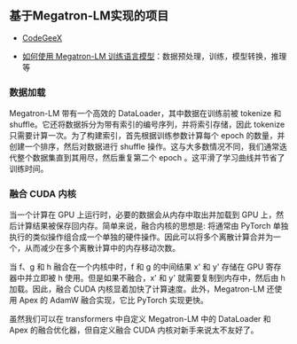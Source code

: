 




## 基于Megatron-LM实现的项目

- [CodeGeeX](https://github.com/THUDM/CodeGeeX)

- [如何使用 Megatron-LM 训练语言模型](https://huggingface.co/blog/zh/megatron-training)：数据预处理，训练，模型转换，推理等







### 数据加载

Megatron-LM 带有一个高效的 DataLoader，其中数据在训练前被 tokenize 和 shuffle。它还将数据拆分为带有索引的编号序列，并将索引存储，因此 tokenize 只需要计算一次。为了构建索引，首先根据训练参数计算每个 epoch 的数量，并创建一个排序，然后对数据进行 shuffle 操作。这与大多数情况不同，我们通常迭代整个数据集直到其用尽，然后重复第二个 epoch 。这平滑了学习曲线并节省了训练时间。


### 融合 CUDA 内核
当一个计算在 GPU 上运行时，必要的数据会从内存中取出并加载到 GPU 上，然后计算结果被保存回内存。简单来说，融合内核的思想是: 将通常由 PyTorch 单独执行的类似操作组合成一个单独的硬件操作。因此可以将多个离散计算合并为一个，从而减少在多个离散计算中的内存移动次数。


当 f、g 和 h 融合在一个内核中时，f 和 g 的中间结果 x' 和 y' 存储在 GPU 寄存器中并立即被 h 使用。但是如果不融合，x' 和 y' 就需要复制到内存中，然后由 h 加载。因此，融合 CUDA 内核显着加快了计算速度。此外，Megatron-LM 还使用 Apex 的 AdamW 融合实现，它比 PyTorch 实现更快。

虽然我们可以在 transformers 中自定义 Megatron-LM 中的 DataLoader 和 Apex 的融合优化器，但自定义融合 CUDA 内核对新手来说太不友好了。


